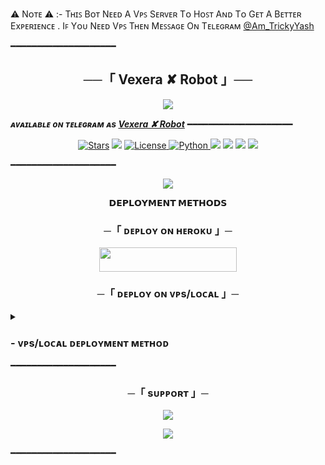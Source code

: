 ⚠️ Nᴏᴛᴇ ⚠️ :- Tʜɪꜱ Bᴏᴛ Nᴇᴇᴅ A Vᴘꜱ Sᴇʀᴠᴇʀ Tᴏ Hᴏꜱᴛ Aɴᴅ Tᴏ Gᴇᴛ A Bᴇᴛᴛᴇʀ Exᴘᴇʀɪᴇɴᴄᴇ . Iꜰ Yᴏᴜ Nᴇᴇᴅ Vᴘꜱ Tʜᴇɴ Mᴇꜱꜱᴀɢᴇ Oɴ Tᴇʟᴇɢʀᴀᴍ [@Am_TrickyYash](https://t.me/Am_TrickyYash)



━━━━━━━━━━━━━━━━━━━━

<h2 align="center">
    ──「 Vexera ✘ Robot 」──
</h2>

<p align="center">
  <img src="https://te.legra.ph/file/e58b0740d8996b0e38dd2.jpg">
</p>

_**ᴀᴠᴀɪʟᴀʙʟᴇ ᴏɴ ᴛᴇʟᴇɢʀᴀᴍ ᴀs [Vexera ✘ Robot](https://t.me/VexeraRobot)**_
━━━━━━━━━━━━━━━━━━━━

<p align="center">
<a href="https://github.com/TeamVexera/VexeraRobot/stargazers"><img src="https://img.shields.io/github/stars/TeamVexera/VexeraRobot?color=black&logo=github&logoColor=black&style=for-the-badge" alt="Stars" /></a>
<a href="https://github.com/TeamVexera/VexeraRobot/network/members"> <img src="https://img.shields.io/github/forks/TeamVexera/VexeraRobot?color=black&logo=github&logoColor=black&style=for-the-badge" /></a>
<a href="https://github.com/TeamVexera/VexeraRobot/blob/master/LICENSE"> <img src="https://img.shields.io/badge/License-MIT-blueviolet?style=for-the-badge" alt="License" /> </a>
<a href="https://www.python.org/"> <img src="https://img.shields.io/badge/Written%20in-Python-skyblue?style=for-the-badge&logo=python" alt="Python" /> </a>
<a href="https://pypi.org/project/Telethon/"> <img src="https://img.shields.io/pypi/v/telethon?color=white&label=telethon&logo=python&logoColor=blue&style=for-the-badge" /></a>
<a href="https://pypi.org/project/Pyrogram/"> <img src="https://img.shields.io/pypi/v/pyrogram?color=white&label=pyrogram&logo=python&logoColor=blue&style=for-the-badge" /></a>
<a href="https://github.com/TeamVexera/VexeraRobot"> <img src="https://img.shields.io/github/repo-size/TeamVexera/VexeraRobot?color=skyblue&logo=github&logoColor=blue&style=for-the-badge" /></a>
<a href="https://github.com/TeamVexera/VexeraRobot/commits/TeamVexera"> <img src="https://img.shields.io/github/last-commit/TeamVexera/VexeraRobot?color=black&logo=github&logoColor=black&style=for-the-badge" /></a>
</p>

━━━━━━━━━━━━━━━━━━━━

<p align="center">
  <img src="https://te.legra.ph/file/0d370e6d6b2521a8f6bfd.jpg">
</p>

<p align="center">
<b>𝗗𝗘𝗣𝗟𝗢𝗬𝗠𝗘𝗡𝗧 𝗠𝗘𝗧𝗛𝗢𝗗𝗦</b>
</p>

<h3 align="center">
    ─「 ᴅᴇᴩʟᴏʏ ᴏɴ ʜᴇʀᴏᴋᴜ 」─
</h3>

<p align="center"><a href="https://dashboard.heroku.com/new?template=https://github.com/TeamVexera/VexeraRobot"> <img src="https://img.shields.io/badge/Deploy%20On%20Heroku-black?style=for-the-badge&logo=heroku" width="220" height="38.45"/></a></p>


<h3 align="center">
    ─「 ᴅᴇᴩʟᴏʏ ᴏɴ ᴠᴘs/ʟᴏᴄᴀʟ 」─
</h3>

<details>
<summary><h3>
- <b> ᴠᴘs/ʟᴏᴄᴀʟ ᴅᴇᴘʟᴏʏᴍᴇɴᴛ ᴍᴇᴛʜᴏᴅ </b>
</h3></summary>


⚠️ Nᴏᴛᴇ ⚠️ :- Nᴇᴇᴅ Vᴘꜱ ? Mᴇꜱꜱᴀɢᴇ Oɴ Tᴇʟᴇɢʀᴀᴍ [@Am_TrickyYash](https://t.me/Am_TrickyYash) Tᴏ Gᴜʏ Vᴘꜱ Iɴ Lᴏᴡ Pʀɪᴄᴇ 🌟



- Get your [Necessary Variables](https://github.com/TeamVexera/VexeraRobot/blob/master/VexeraRobot/config.py)
- Upgrade and Update by :
`sudo apt-get update && sudo apt-get upgrade -y`
- Install required packages by :
`sudo apt-get install python3-pip -y`
- Install pip by :
`sudo pip3 install -U pip`
- Clone the repository by :
`git clone https://github.com/TrickyYash198/FallenRobot && cd FallenRobot`
- Install/Upgrade setuptools by :
`pip3 install --upgrade pip setuptools`
- Install requirements by :
`pip3 install -U -r requirements.txt`
- Fill your variables in config by :
`vi FallenRobot/config.py`

Press `I` on the keyboard for editing config

Press `Ctrl+C` when you're done with editing config and `:wq` to save the config
- Install tmux to keep running your bot when you close the terminal by :
`sudo apt install tmux && tmux`
- Finally run the bot by :
`python3 -m FallenRobot`
- For getting out from tmux session

Press `Ctrl+b` and then `d`

<p align="center">
  <img src="https://te.legra.ph/file/e58b0740d8996b0e38dd2.jpg">
</p>

</details>
━━━━━━━━━━━━━━━━━━━━

<h3 align="center">
    ─「 sᴜᴩᴩᴏʀᴛ 」─
</h3>

<p align="center">
<a href="https://telegram.me/VexeraSupport "><img src="https://img.shields.io/badge/-Support%20Group-blue.svg?style=for-the-badge&logo=Telegram"></a>
</p>
<p align="center">
<a href="https://telegram.me/TeamVexera"><img src="https://img.shields.io/badge/-Support%20Channel-blue.svg?style=for-the-badge&logo=Telegram"></a>
</p>

━━━━━━━━━━━━━━━━━━━━
